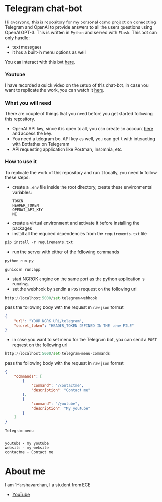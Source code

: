 # Telegram chat-bot
Hi everyone, this is repository for my personal demo project on connecting Telegram and OpenAI to provide answers to all the users questions using OpenAI GPT-3. This is written in `Python` and served with `Flask`. This bot can only handle:
* text messgaes
* it has a built-in menu options as well

You can interact with this bot [here](https://openinapp.co/23hsp?fbclid=PAAaYCbXvJnGrfMa75zVqWvgrdYXyn5_n5HNeXZUc_nFrxrUGoElWrM7kubCI).



### Youtube
I have recorded a quick video on the setup of this chat-bot, in case you want to replicate the work, you can watch it [here](https://youtu.be/pGuJNM_4F5g).

### What you will need
There are couple of things that you need before you get started following this repository.
* OpenAI API key, since it is open to all, you can create an account [here](https://openai.com/) and access the key.
* You need a telegram bot API key as well, you can get it with interacting with Botfather on Telegeram 
* API requesting application like Postman, Insomnia, etc.

### How to use it
To replicate the work of this repository and run it locally, you need to follow these steps:
* create a `.env` file inside the root directory, create these environmental variables:
    ```
    TOKEN
    HEADER_TOKEN
    OPENAI_API_KEY
    ME
    
     ```
* create a virtual environment and activate it before installing the packages
* install all the required dependencies from the `requirements.txt` file
```python
pip install -r requirements.txt
```
* run the server with either of the following commands
```python
python run.py
```
```python
gunicorn run:app
```
* start NGROK engine on the same port as the python application is running.
* set the webhook by sendin a `POST` request on the following url
```python
http://localhost:5000/set-telegram-webhook
```
pass the following body with the request in `raw` `json` format    
```json
{
    "url": "YOUR NGRK URL/telegram",
    "secret_token": "HEADER_TOKEN DEFINED IN THE .env FILE"
}
```
* in case you want to set menu for the Telegram bot, you can send a `POST` request on the following url
```python
http://localhost:5000/set-telegram-menu-commands
```
pass the following body with the request in `raw` `json` format
```json
{
	"commands": [
		{
			"command": "/contactme",
			"description": "Contact me"
		},
		{
			"command": "/youtube",
			"description": "My youtube"
		}
	]
}
```

`Telegram menu`

```

youtube - my youtube 
website - my website
contactme - Contact me

```

# About me
I am `Harshavardhan, I a student from ECE

* [YouTube](https://youtube.com/@Harshavaardhann)

